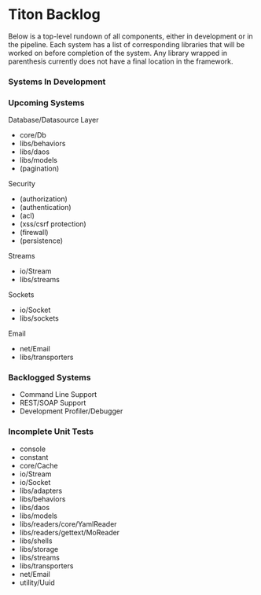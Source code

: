 # Titon Backlog #

Below is a top-level rundown of all components, either in development or in the pipeline.
Each system has a list of corresponding libraries that will be worked on before completion of the system.
Any library wrapped in parenthesis currently does not have a final location in the framework.

### Systems In Development ###

### Upcoming Systems ###

Database/Datasource Layer
* core/Db
* libs/behaviors
* libs/daos
* libs/models
* (pagination)

Security
* (authorization)
* (authentication)
* (acl)
* (xss/csrf protection)
* (firewall)
* (persistence)

Streams
* io/Stream
* libs/streams

Sockets
* io/Socket
* libs/sockets

Email
* net/Email
* libs/transporters

### Backlogged Systems ###

* Command Line Support
* REST/SOAP Support
* Development Profiler/Debugger

### Incomplete Unit Tests ###

* console
* constant
* core/Cache
* io/Stream
* io/Socket
* libs/adapters
* libs/behaviors
* libs/daos
* libs/models
* libs/readers/core/YamlReader
* libs/readers/gettext/MoReader
* libs/shells
* libs/storage
* libs/streams
* libs/transporters
* net/Email
* utility/Uuid